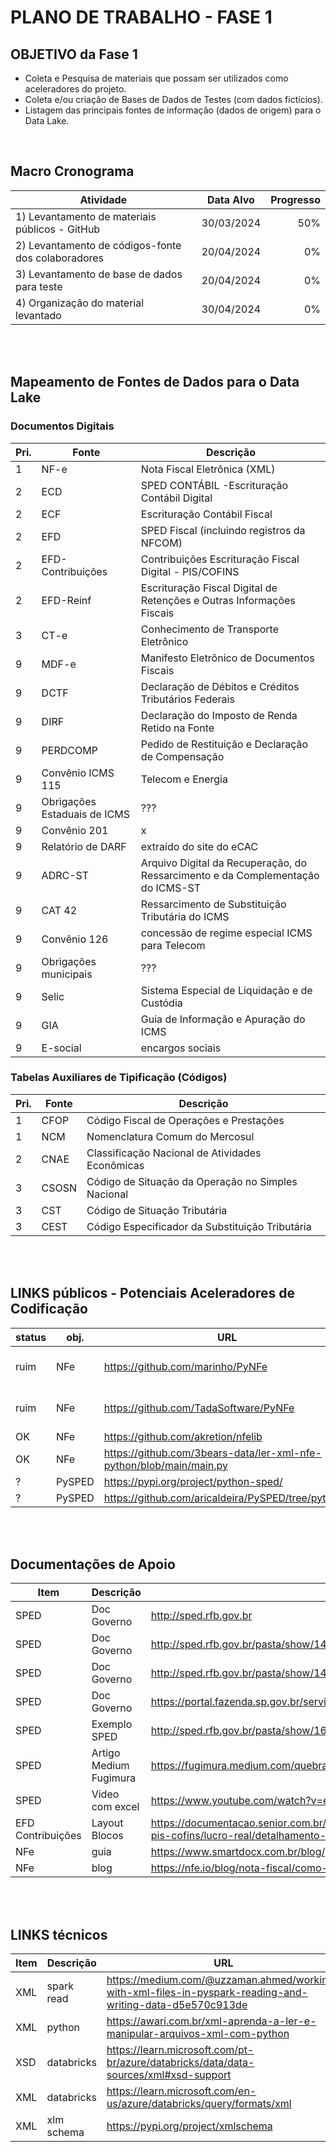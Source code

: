 # PLANO DE TRABALHO - FASE 1


## OBJETIVO da Fase 1

* Coleta e Pesquisa de materiais que possam ser utilizados como aceleradores do projeto.
* Coleta e/ou criação de Bases de Dados de Testes (com dados fictícios).
* Listagem das principais fontes de informação (dados de origem) para o Data Lake.

</br>

## Macro Cronograma

| Atividade | Data Alvo | Progresso |
| -- | -- | --: |
| 1) Levantamento de materiais públicos - GitHub | 30/03/2024 | 50% |
| 2) Levantamento de códigos-fonte dos colaboradores | 20/04/2024 | 0% |
| 3) Levantamento de base de dados para teste | 20/04/2024 | 0% |
| 4) Organização do material levantado | 30/04/2024 | 0% |

</br></br>

## Mapeamento de Fontes de Dados para o Data Lake

### Documentos Digitais

| Pri. | Fonte | Descrição |
| -- | -- | -- |
| 1 | NF-e	| Nota Fiscal Eletrônica (XML) |	
| 2 | ECD	| SPED CONTÁBIL -Escrituração Contábil Digital |
| 2 | ECF	| Escrituração Contábil Fiscal |
| 2 | EFD	| SPED Fiscal (incluindo registros da NFCOM) |
| 2 | EFD-Contribuições | Contribuições	Escrituração Fiscal Digital - PIS/COFINS |
| 2 | EFD-Reinf	| Escrituração Fiscal Digital de Retenções e Outras Informações Fiscais |
| 3 | CT-e	| Conhecimento de Transporte Eletrônico	 |
| 9 | MDF-e	| Manifesto Eletrônico de Documentos Fiscais |
| 9 | DCTF | Declaração de Débitos e Créditos Tributários Federais |
| 9 | DIRF | Declaração do Imposto de Renda Retido na Fonte |
| 9 | PERDCOMP | Pedido de Restituição e Declaração de Compensação |
| 9 | Convênio ICMS 115   |  Telecom e Energia |
| 9 | Obrigações Estaduais de ICMS  | ??? |
| 9 | Convênio 201  | x |
| 9 | Relatório de DARF  | extraído do site do eCAC  |
| 9 | ADRC-ST  | Arquivo Digital da Recuperação, do Ressarcimento e da Complementação do ICMS-ST |
| 9 | CAT 42  | Ressarcimento de Substituição Tributária do ICMS |
| 9 | Convênio 126  | concessão de regime especial ICMS para Telecom |
| 9 | Obrigações municipais  |  ??? |
| 9 | Selic  | Sistema Especial de Liquidação e de Custódia |
| 9 | GIA | Guia de Informação e Apuração do ICMS |
| 9 | E-social  | encargos sociais |


### Tabelas Auxiliares de Tipificação (Códigos)

| Pri. | Fonte | Descrição |
| -- | -- | -- |
| 1 | CFOP	| Código Fiscal de Operações e Prestações  |
| 1 | NCM	| Nomenclatura Comum do Mercosul  |
| 2 | CNAE	| Classificação Nacional de Atividades Econômicas |
| 3 | CSOSN | Código de Situação da Operação no Simples Nacional |
| 3 | CST | Código de Situação Tributária |
| 3 | CEST	| Código Especificador da Substituição Tributária |
 
</br></br>

## LINKS públicos - Potenciais Aceleradores de Codificação

| status | obj. | URL | observações |
| -- | -- | -- | -- |
| ruim | NFe | https://github.com/marinho/PyNFe | codigo pra criação da NFe |
| ruim |  NFe | https://github.com/TadaSoftware/PyNFe  | codigo pra criação da NFe |
| OK |  NFe | https://github.com/akretion/nfelib | parece util |
| OK |  NFe | https://github.com/3bears-data/ler-xml-nfe-python/blob/main/main.py | parece util - tem layout |
| ? |  PySPED	|https://pypi.org/project/python-sped/ | avaliar |
| ? |  PySPED	| https://github.com/aricaldeira/PySPED/tree/python3 | avaliar |


</br></br>
## Documentações de Apoio

| Item | Descrição | URL |
| -- | -- | -- |
| SPED | Doc Governo | http://sped.rfb.gov.br |
| SPED |	Doc Governo | http://sped.rfb.gov.br/pasta/show/1495 |
| SPED |	Doc Governo | 	http://sped.rfb.gov.br/pasta/show/1492 |
| SPED |	Doc Governo | 	https://portal.fazenda.sp.gov.br/servicos/sped/Paginas/Sobre.aspx |
| SPED |	Exemplo SPED	 | http://sped.rfb.gov.br/pasta/show/1606 |
| SPED | Artigo Medium Fugimura	| https://fugimura.medium.com/quebra-de-speds-com-python-79d9648b3772 |
| SPED | Video com excel | https://www.youtube.com/watch?v=eNSXitKONhc |
| EFD Contribuições | Layout Blocos | https://documentacao.senior.com.br/goup/5.10.2/menu_controladoria/sped/contribuicoes-pis-cofins/lucro-real/detalhamento-registros.htm |
| NFe	| guia | https://www.smartdocx.com.br/blog/guia-nota-fiscal-eletronica |
| NFe	| blog | https://nfe.io/blog/nota-fiscal/como-conseguir-arquivo-xml-nota-fiscal |

</br></br>
## LINKS técnicos 

| Item | Descrição | URL |
| -- | -- | -- |
| XML | spark read | https://medium.com/@uzzaman.ahmed/working-with-xml-files-in-pyspark-reading-and-writing-data-d5e570c913de |
| XML | python | https://awari.com.br/xml-aprenda-a-ler-e-manipular-arquivos-xml-com-python |
| XSD | databricks | https://learn.microsoft.com/pt-br/azure/databricks/data/data-sources/xml#xsd-support |
| XML | databricks | https://learn.microsoft.com/en-us/azure/databricks/query/formats/xml |
| XML | xlm schema	| https://pypi.org/project/xmlschema |


</br></br></br></br>
